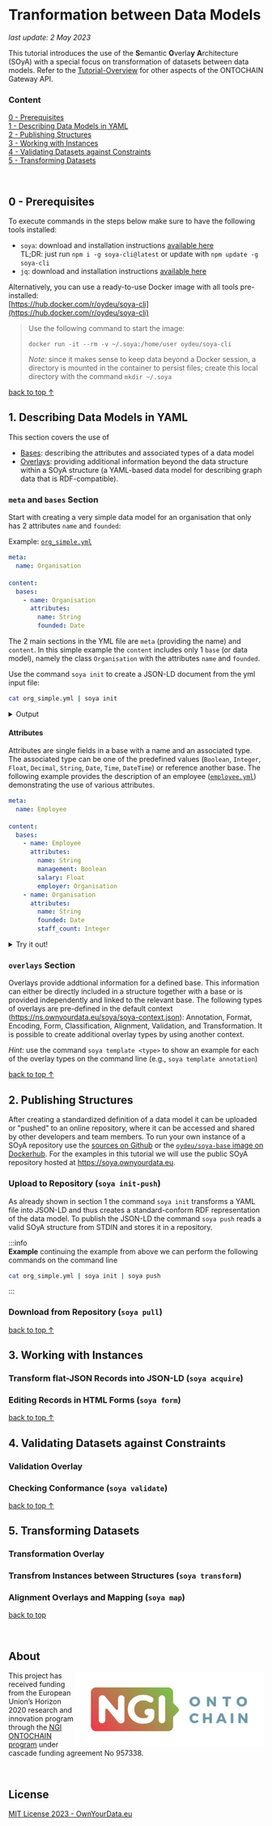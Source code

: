 # Tranformation between Data Models

*last update: 2 May 2023*  

This tutorial introduces the use of the **S**emantic **O**verla**y** **A**rchitecture (SOyA) with a special focus on transformation of datasets between data models. Refer to the [Tutorial-Overview](https://github.com/OwnYourData/dc-babelfish/tree/main/tutorial) for other aspects of the ONTOCHAIN Gateway API.

### Content

[0 - Prerequisites](#0---prerequisites)  
[1 - Describing Data Models in YAML](#1-describing-data-models-in-yaml)  
[2 - Publishing Structures](#2-publishing-structures)  
[3 - Working with Instances](#3-working-with-instances)  
[4 - Validating Datasets against Constraints](#4-validating-datasets-against-constraints)  
[5 - Transforming Datasets](#5-transforming-datasets)  

&nbsp;

## 0 - Prerequisites

To execute commands in the steps below make sure to have the following tools installed:    
* `soya`: download and installation instructions [available here](https://github.com/OwnYourData/soya/tree/main/cli)    
    TL;DR: just run `npm i -g soya-cli@latest` or update with `npm update -g soya-cli`
* `jq`: download and installation instructions [available here](https://stedolan.github.io/jq/download/)    

Alternatively, you can use a ready-to-use Docker image with all tools pre-installed:    
[https://hub.docker.com/r/oydeu/soya-cli](https://hub.docker.com/r/oydeu/soya-cli) 

> Use the following command to start the image:    
> 
> ```console
> docker run -it --rm -v ~/.soya:/home/user oydeu/soya-cli
> ```
> 
> *Note:* since it makes sense to keep data beyond a Docker session, a directory is mounted in the container to persist files; create this local directory with the command `mkdir ~/.soya`

[back to top ↑](#top)


## 1. Describing Data Models in YAML

This section covers the use of
* [Bases](#meta-and-bases-section): describing the attributes and associated types of a data model
* [Overlays](#overlays-section): providing additional information beyond the data structure
within a SOyA structure (a YAML-based data model for describing graph data that is RDF-compatible).

### `meta` and `bases` Section

Start with creating a very simple data model for an organisation that only has 2 attributes `name` and `founded`:

Example: [`org_simple.yml`](examples/org_simple.yml)
```yaml
meta:
  name: Organisation

content:
  bases:
    - name: Organisation 
      attributes:
        name: String
        founded: Date
```

The 2 main sections in the YML file are `meta` (providing the name) and `content`. In this simple example the `content` includes only 1 `base` (or data model), namely the class `Organisation` with the attributes `name` and `founded`.

Use the command `soya init` to create a JSON-LD document from the yml input file:
```bash
cat org_simple.yml | soya init
```
<details><summary>Output</summary>

Use the following command to generate the output:    
```bash
curl -s https://playground.data-container.net/org_simple | jq -r .yml | soya init
```

```json-ld
{
  "@context": {
    "@version": 1.1,
    "@import": "https://ns.ownyourdata.eu/ns/soya-context.json",
    "@base": "https://soya.ownyourdata.eu/Organisation/",
    "xsd": "http://www.w3.org/2001/XMLSchema#"
  },
  "@graph": [
    {
      "@id": "Organisation",
      "@type": "owl:Class",
      "subClassOf": "soya:Base"
    },
    {
      "@id": "name",
      "@type": "owl:DatatypeProperty",
      "domain": "Organisation",
      "range": "xsd:string"
    },
    {
      "@id": "founded",
      "@type": "owl:DatatypeProperty",
      "domain": "Organisation",
      "range": "xsd:date"
    }
  ]
}
```

</details>

#### Attributes

Attributes are single fields in a base with a name and an associated type. The associated type can be one of the predefined values (`Boolean`, `Integer`, `Float`, `Decimal`, `String`, `Date`, `Time`, `DateTime`) or reference another base. The following example provides the description of an employee ([`employee.yml`](examples/employee.yml)) demonstrating the use of various attributes.

```yaml
meta:
  name: Employee

content:
  bases:
    - name: Employee
      attributes:
        name: String
        management: Boolean
        salary: Float
        employer: Organisation
    - name: Organisation 
      attributes:
        name: String
        founded: Date
        staff_count: Integer
```

<details><summary>Try it out!</summary>

Use the following command to generate the output:    
```bash
curl -s https://playground.data-container.net/employee | jq -r .yml | soya init
```

```json-ld
{
  "@context": {
    "@version": 1.1,
    "@import": "https://ns.ownyourdata.eu/ns/soya-context.json",
    "@base": "https://soya.ownyourdata.eu/Employee/",
    "xsd": "http://www.w3.org/2001/XMLSchema#"
  },
  "@graph": [
    {
      "@id": "Employee",
      "@type": "owl:Class",
      "subClassOf": "soya:Base"
    },
    {
      "@id": "name",
      "@type": "owl:DatatypeProperty",
      "domain": "Employee",
      "range": "xsd:string"
    },
    {
      "@id": "management",
      "@type": "owl:DatatypeProperty",
      "domain": "Employee",
      "range": "xsd:boolean"
    },
    {
      "@id": "salary",
      "@type": "owl:DatatypeProperty",
      "domain": "Employee",
      "range": "xsd:float"
    },
    {
      "@id": "employer",
      "@type": "owl:ObjectProperty",
      "domain": "Employee",
      "range": "Organisation"
    },
    {
      "@id": "Organisation",
      "@type": "owl:Class",
      "subClassOf": "soya:Base"
    },
    {
      "@id": "name",
      "@type": "owl:DatatypeProperty",
      "domain": "Organisation",
      "range": "xsd:string"
    },
    {
      "@id": "founded",
      "@type": "owl:DatatypeProperty",
      "domain": "Organisation",
      "range": "xsd:date"
    },
    {
      "@id": "staff_count",
      "@type": "owl:DatatypeProperty",
      "domain": "Organisation",
      "range": "xsd:integer"
    }
  ]
}
```

</details>


### `overlays` Section

Overlays provide addtional information for a defined base. This information can either be directly included in a structure together with a base or is provided independently and linked to the relevant base. The following types of overlays are pre-defined in the default context (https://ns.ownyourdata.eu/soya/soya-context.json): Annotation, Format, Encoding, Form, Classification, Alignment, Validation, and Transformation. It is possible to create additional overlay types by using another context.

*Hint:* use the command `soya template <type>` to show an example for each of the overlay types on the command line (e.g., `soya template annotation`)

[back to top ↑](#top)


## 2. Publishing Structures
After creating a standardized definition of a data model it can be uploaded or "pushed" to an online repository, where it can be accessed and shared by other developers and team members. To run your own instance of a SOyA repository use the [sources on Github](https://github.com/OwnYourData/soya) or the [`oydeu/soya-base` image on Dockerhub](https://hub.docker.com/r/oydeu/soya-base). For the examples in this tutorial we will use the public SOyA repository hosted at https://soya.ownyourdata.eu.

### Upload to Repository (`soya init-push`)
As already shown in section 1 the command `soya init` transforms a YAML file into JSON-LD and thus creates a standard-conform RDF representation of the data model. To publish the JSON-LD the command `soya push` reads a valid SOyA structure from STDIN and stores it in a repository.

:::info  
**Example**
continuing the example from above we can perform the following commands on the command line  
```bash
cat org_simple.yml | soya init | soya push
```
:::


### Download from Repository (`soya pull`)


[back to top ↑](#top)


## 3. Working with Instances

### Transform flat-JSON Records into JSON-LD (`soya acquire`)

### Editing Records in HTML Forms (`soya form`)


[back to top ↑](#top)


## 4. Validating Datasets against Constraints

### Validation Overlay

### Checking Conformance (`soya validate`)

[back to top ↑](#top)


## 5. Transforming Datasets

### Transformation Overlay

### Transfrom Instances between Structures (`soya transform`)

### Alignment Overlays and Mapping (`soya map`)


[back to top](#)


&nbsp;

## About  

<img align="right" src="https://raw.githubusercontent.com/OwnYourData/dc-babelfish/main/app/assets/images/logo-ngi-ontochain-positive.png" height="150">This project has received funding from the European Union’s Horizon 2020 research and innovation program through the [NGI ONTOCHAIN program](https://ontochain.ngi.eu/) under cascade funding agreement No 957338.


<br clear="both" />

## License

[MIT License 2023 - OwnYourData.eu](https://raw.githubusercontent.com/OwnYourData/dc-babelfish/main/LICENSE)
